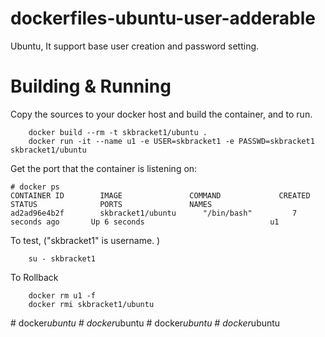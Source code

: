 # dockerfiles-ubuntu-user-adderable
Ubuntu, It support base user creation and password setting.

# Building & Running

Copy the sources to your docker host and build the container, and to run.
```
	docker build --rm -t skbracket1/ubuntu .
	docker run -it --name u1 -e USER=skbracket1 -e PASSWD=skbracket1 skbracket1/ubuntu
```
Get the port that the container is listening on:

```
# docker ps
CONTAINER ID        IMAGE               COMMAND             CREATED             STATUS              PORTS               NAMES
ad2ad96e4b2f        skbracket1/ubuntu      "/bin/bash"         7 seconds ago       Up 6 seconds                            u1
```

To test, ("skbracket1" is username. )
```
	su - skbracket1
```
To Rollback
```
    docker rm u1 -f
    docker rmi skbracket1/ubuntu
```
#   d o c k e r _ u b u n t u  
 #   d o c k e r _ u b u n t u  
 #   d o c k e r _ u b u n t u  
 #   d o c k e r _ u b u n t u  
 